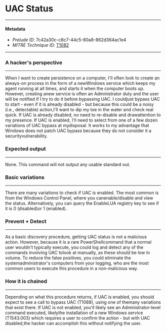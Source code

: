 
# UAC Status

---

#### Metadata

- *Prelude ID*: 7c42a30c-c8c7-44c5-80a8-862d364ac1e4
- *MITRE Technique ID*: [T1082](https://attack.mitre.org/techniques/T1082/)

---

### A hacker's perspective

---

When I want to create persistence on a computer, I'll often look to create an always-on process in the form of a newWindows service which keeps my agent running at all times, and starts it when the computer boots up. However, creating anew service is often an Administrator duty and the user will be notified if I try to do it before bypassing UAC. I couldjust bypass UAC to start - even if it is already disabled - but because this could be a noisy (i.e., detectable) action,I'll want to dip my toe in the water and check real quick. If UAC is already disabled, no need to re-disable and drawattention to my presence. If UAC is enabled, I'll need to select from one of a few dozen variations of UAC bypass at mydisposal. It works to my advantage that Windows does not patch UAC bypass because they do not consider it a securityvulnerability.

### Expected output

---

None. This command will not output any usable standard out.

### Basic variations

---

There are many variations to check if UAC is enabled. The most common is from the Windows Control Panel, where you canenable/disable and view the status. Alternatively, you can query the EnableLUA registry key to see if it is 0 (disabled)or 1 (enabled).

### Prevent + Detect

---

As a basic discovery procedure, getting UAC status is not a malicious action. However, because it is a rare PowerShellcommand that a normal user wouldn't typically execute, you could log and detect any of the commands involving UAC tolook at manually, as these should be low in volume. To reduce the false positives, you could eliminate the systemadministrator's computers from your logging, who are the most common users to execute this procedure in a non-malicious way.

### How it is chained

---

Depending on what this procedure returns, if UAC is enabled, you should expect to see a call to bypass UAC (T1088), using one of themany variations that exist there. If UAC is not enabled, you'll likely see an Administrator-level command executed, likelythe installation of a new Windows service (T1543.003) which requires a user to confirm the action - but with UAC disabled,the hacker can accomplish this without notifying the user.
